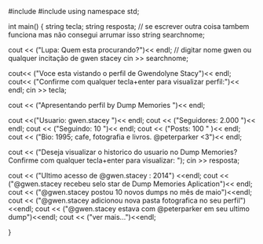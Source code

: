 #include <iostream>
#include <iomanip>
using namespace std;

int main()
{ 
    string tecla;
    string resposta; // se escrever outra coisa tambem funciona mas não consegui arrumar isso
    string searchnome;
    
   cout << ("Lupa: Quem esta procurando?")<< endl; // digitar nome gwen ou qualquer incitação de gwen stacey
   cin >> searchnome;
   
   cout<< ("Voce esta vistando o perfil de Gwendolyne Stacy")<< endl;
   cout<< ("Confirme com qualquer tecla+enter para visualizar perfil:")<< endl;
   cin >> tecla;
   
   cout << ("Apresentando perfil by Dump Memories ")<< endl;
   
   cout <<("Usuario: gwen.stacey ")<< endl;
   cout << ("Seguidores: 2.000 ")<< endl;
   cout << ("Seguindo: 10 ")<< endl;
   cout << ("Posts: 100 " )<< endl;
   cout << ("Bio: 1995; cafe, fotografia e livros. @peterparker <3")<< endl;
   
   cout << ("Deseja visualizar o historico do usuario no Dump Memories? Confirme com qualquer tecla+enter para visualizar: ");
   cin >> resposta;
   
   cout << ("Ultimo acesso de @gwen.stacey : 2014") <<endl;
   cout << ("@gwen.stacey recebeu selo star de Dump Memories Aplication")<< endl;
   cout << ("@gwen.stacey postou 10 novos dumps no mês de maio")<<endl;
   cout << ("@gwen.stacey adicionou nova pasta fotografica no seu perfil") <<endl;
   cout << ("@gwen.stacey estava com @peterparker em seu ultimo dump")<<endl;
   cout << ("ver mais...")<<endl;
   
 
}
